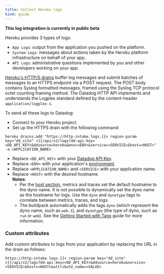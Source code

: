 ```yaml
---
title: Collect Heroku logs
kind: guide
---
```


**This log integration is currently in public beta**

Heroku provides 3 types of logs:

* `App Logs`: output from the application you pushed on the platform.
* `System Logs`: messages about actions taken by the Heroku platform infrastructure on behalf of your app.
* `API Logs`: administrative questions implemented by you and other developers working on your app.

[Heroku's HTTP/S drains][1] buffer log messages and submit batches of messages to an HTTPS endpoint via a POST request.
The POST body contains Syslog formatted messages, framed using the Syslog TCP protocol octet counting framing method.
The Datadog HTTP API implements and understands the Logplex standard defined by the content-header `application/logplex-1`.

To send all these logs to Datadog:

* Connect to your Heroku project.
* Set up the HTTPS drain with the following command:

```text
heroku drains:add "https://http-intake.logs.{{< region-param key="dd_site" >}}/api/v2/logs?dd-api-key=<DD_API_KEY>&ddsource=heroku&env=<ENV>&service=<SERVICE>&host=<HOST>" -a <APPLICATION_NAME>
```

* Replace `<DD_API_KEY>` with your [Datadog API Key][2].
* Replace `<ENV>` with your application's [environment][3].
* Replace `<APPLICATION_NAME>` and `<SERVICE>` with your application name.
* Replace `<HOST>` with the desired hostname.  
**Notes**:  
   - Per the [host section][4], metrics and traces set the default hostname to the dyno name. It is not possible to dynamically set the dyno name as the hostname for logs. Use the `dyno` and `dynotype` tags to correlate between metrics, traces, and logs.
   - The buildpack automatically adds the tags `dyno` (which represent the dyno name, such as `web.1`), and `dynotype` (the type of dyno, such as `run` or `web`). See the [Getting Started with Tags][3] guide for more information.

### Custom attributes

Add custom attributes to logs from your application by replacing the URL in the drain as follows:

```text
https://http-intake.logs.{{< region-param key="dd_site" >}}/api/v2/logs?dd-api-key=<DD_API_KEY>&ddsource=heroku&service=<SERVICE>&host=<HOST>&attribute_name=<VALUE>
```

[1]: https://devcenter.heroku.com/articles/log-drains#https-drains
[2]: https://app.datadoghq.com/organization-settings/api-keys
[3]: /getting_started/tagging/#introduction
[4]: /agent/basic_agent_usage/heroku/#hostname
